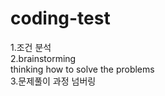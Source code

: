 
# coding-test

1.조건 분석    
2.brainstorming    
 thinking how to solve the problems    
3.문제풀이 과정 넘버링    

